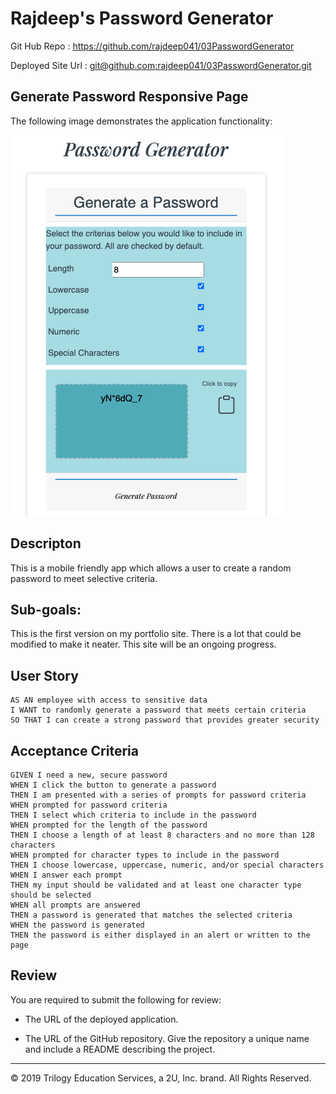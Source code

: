 # Rajdeep's Password Generator
Git Hub Repo : https://github.com/rajdeep041/03PasswordGenerator

Deployed Site Url : [git@github.com:rajdeep041/03PasswordGenerator.git](https://rajdeep041.github.io/03PasswordGenerator/)

## Generate Password Responsive Page
The following image demonstrates the application functionality:

![password generator demo](./Assets/Screen%20Shot%202020-08-01%20at%2011.25.35%20PM.png)

## Descripton
This is a mobile friendly app which allows a user to create a random password to meet selective criteria.

## Sub-goals:
This is the first version on my portfolio site. There is a lot that could be modified to make it neater. This site will be an ongoing progress. 





## User Story

```
AS AN employee with access to sensitive data
I WANT to randomly generate a password that meets certain criteria
SO THAT I can create a strong password that provides greater security
```

## Acceptance Criteria

```
GIVEN I need a new, secure password
WHEN I click the button to generate a password
THEN I am presented with a series of prompts for password criteria
WHEN prompted for password criteria
THEN I select which criteria to include in the password
WHEN prompted for the length of the password
THEN I choose a length of at least 8 characters and no more than 128 characters
WHEN prompted for character types to include in the password
THEN I choose lowercase, uppercase, numeric, and/or special characters
WHEN I answer each prompt
THEN my input should be validated and at least one character type should be selected
WHEN all prompts are answered
THEN a password is generated that matches the selected criteria
WHEN the password is generated
THEN the password is either displayed in an alert or written to the page
```


## Review

You are required to submit the following for review:

* The URL of the deployed application.

* The URL of the GitHub repository. Give the repository a unique name and include a README describing the project.

- - -
© 2019 Trilogy Education Services, a 2U, Inc. brand. All Rights Reserved.
